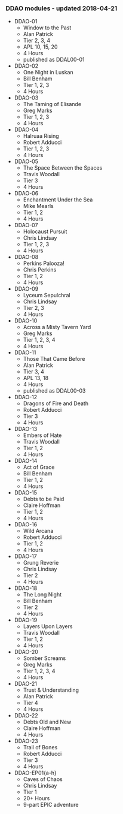 ### DDAO modules - updated 2018-04-21
* DDAO-01
    * Window to the Past
    * Alan Patrick
    * Tier 2, 3, 4
    * APL 10, 15, 20
    * 4 Hours
    * published as DDAL00-01
* DDAO-02
    * One Night in Luskan
    * Bill Benham
    * Tier 1, 2, 3
    * 4 Hours
* DDAO-03
    * The Taming of Elisande
    * Greg Marks
    * Tier 1, 2, 3
    * 4 Hours
* DDAO-04
    * Halruaa Rising
    * Robert Adducci
    * Tier 1, 2, 3
    * 4 Hours
* DDAO-05
    * The Space Between the Spaces
    * Travis Woodall
    * Tier 3
    * 4 Hours
* DDAO-06
    * Enchantment Under the Sea
    * Mike Mearls
    * Tier 1, 2
    * 4 Hours
* DDAO-07
    * Holocaust Pursuit
    * Chris Lindsay
    * Tier 1, 2, 3
    * 4 Hours
* DDAO-08
    * Perkins Palooza!
    * Chris Perkins
    * Tier 1, 2
    * 4 Hours
* DDAO-09
    * Lyceum Sepulchral
    * Chris Lindsay
    * Tier 2, 3
    * 4 Hours
* DDAO-10
    * Across a Misty Tavern Yard
    * Greg Marks
    * Tier 1, 2, 3, 4
    * 4 Hours
* DDAO-11
    * Those That Came Before
    * Alan Patrick
    * Tier 3, 4
    * APL 13, 18
    * 4 Hours
    * published as DDAL00-03
* DDAO-12
    * Dragons of Fire and Death
    * Robert Adducci
    * Tier 3
    * 4 Hours
* DDAO-13
    * Embers of Hate
    * Travis Woodall
    * Tier 1, 2
    * 4 Hours
* DDAO-14
    * Act of Grace
    * Bill Benham
    * Tier 1, 2
    * 4 Hours
* DDAO-15
    * Debts to be Paid
    * Claire Hoffman
    * Tier 1, 2
    * 4 Hours
* DDAO-16
    * Wild Arcana
    * Robert Adducci
    * Tier 1, 2
    * 4 Hours
* DDAO-17
    * Grung Reverie
    * Chris Lindsay
    * Tier 2
    * 4 Hours
* DDAO-18
    * The Long Night
    * Bill Benham
    * Tier 2
    * 4 Hours
* DDAO-19
    * Layers Upon Layers
    * Travis Woodall
    * Tier 1, 2
    * 4 Hours
* DDAO-20
    * Somber Screams
    * Greg Marks
    * Tier 1, 2, 3, 4
    * 4 Hours
* DDAO-21
    * Trust & Understanding
    * Alan Patrick
    * Tier 4
    * 4 Hours
* DDAO-22
    * Debts Old and New
    * Claire Hoffman
    * 4 Hours
* DDAO-23
    * Trail of Bones
    * Robert Adducci
    * Tier 3
    * 4 Hours
* DDAO-EP01{a-h}
    * Caves of Chaos
    * Chris Lindsay
    * Tier 1
    * 20+ Hours
    * 9-part EPIC adventure
